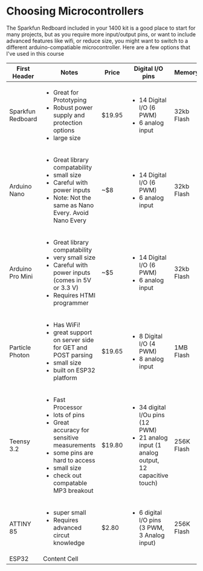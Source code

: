 Choosing Microcontrollers
=========================
The Sparkfun Redboard included in your 1400 kit is a good place to start for many projects, but as you require more input/output pins, or want to include advanced features like wifi, or reduce size, you might want to switch to a different arduino-compatiable microcontroller. Here are a few options that I've used in this course


| First Header       |  Notes | Price | Digital I/O pins                       | Memory     |
| -------------      | ------------- | ---------------------                  |-------     | -------     |              
| Sparkfun Redboard  |  <ul><li>Great for Prototyping</li><li>Robust power supply and protection options</li><li>large size</li></ul> |$19.95  |  <ul><li>14 Digital I/O (6 PWM)</li><li>6 analog input</li></ul> | 32kb Flash |
| Arduino Nano       |  <ul><li>Great library compatability</li><li>small size</li><li>Careful with power inputs</li><li>Note: Not the same as Nano Every. Avoid Nano Every</li></ul> | ~$8 |  <ul><li>14 Digital I/O (6 PWM)</li><li>6 analog input</li></ul> | 32kb Flash | 
| Arduino Pro Mini       |  <ul><li>Great library compatability</li><li>very small size</li><li>Careful with power inputs (comes in 5V or 3.3 V)</li><li>Requires HTMI programmer</li></ul> | ~$5 |  <ul><li>14 Digital I/O (6 PWM)</li><li>6 analog input</li></ul> | 32kb Flash | 
| Particle Photon    |  <ul><li>Has WiFi!</li><li>great support on server side for GET and POST parsing</li><li>small size</li><li>built on ESP32 platform</li></ul> |$19.65  |    <ul><li>8 Digital I/O (4 PWM)</li><li>8 analog input</li></ul>   |        1MB Flash    |
| Teensy 3.2         | <ul><li>Fast Processor</li><li>lots of pins</li><li>Great accuracy for sensitive measurements</li><li>some pins are hard to access</li><li>small size</li><li>check out compatable MP3 breakout</li></ul> |$19.80 |   <ul><li>34 digital I/Ou pins (12 PWM)</li><li>21 analog input (1 analog output, 12 capacitive touch)</li></ul>    | 256K Flash           |
| ATTINY 85        | <ul><li>super small</li><li>Requires advanced circut knowledge</li></ul> |$2.80 |   <ul><li>6 digital I/O pins (3 PWM, 3 Analog input)</li></ul>    | 256K Flash           |
| ESP32              | Content Cell  |                                        |            |


